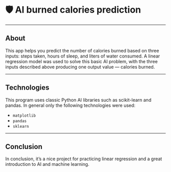 # 🛡️ AI burned calories prediction

---
## About
  This app helps you predict the number of calories burned based on three inputs: steps taken, hours of sleep, and liters of water consumed. A linear regression model was used to solve this basic AI problem, with the three inputs described above producing one output value — calories burned.

---
## Technologies
  This program uses classic Python AI libraries such as scikit-learn and pandas.
In general only the following technologies were used:
- `matplotlib`
- `pandas`
- `sklearn`

---
## Conclusion
  In conclusion, it’s a nice project for practicing linear regression and a great introduction to AI and machine learning.
